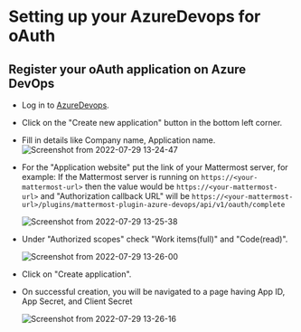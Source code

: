 # Setting up your AzureDevops for oAuth

## Register your oAuth application on Azure DevOps
  - Log in to [AzureDevops](https://app.vsaex.visualstudio.com).
  - Click on the "Create new application" button in the bottom left corner.
  - Fill in details like Company name, Application name.
    ![Screenshot from 2022-07-29 13-24-47](https://user-images.githubusercontent.com/100013900/181712515-89efdb18-0f51-4194-b954-c0edb4188423.png)
  - For the "Application website" put the link of your Mattermost server, for example: If the Mattermost server is running on `https://<your-mattermost-url>` then the value would be `https://<your-mattermost-url>` and "Authorization callback URL" will be `https://<your-mattermost-url>/plugins/mattermost-plugin-azure-devops/api/v1/oauth/complete`

    ![Screenshot from 2022-07-29 13-25-38](https://user-images.githubusercontent.com/100013900/181712472-d4faec27-a61c-4565-9e27-fc7156241b17.png)
  - Under "Authorized scopes" check "Work items(full)" and "Code(read)".

    ![Screenshot from 2022-07-29 13-26-00](https://user-images.githubusercontent.com/100013900/181712419-3251837c-ea66-47b9-8b5b-7ae950816f2d.png)
  - Click on "Create application".
  - On successful creation, you will be navigated to a page having App ID, App Secret, and Client Secret

    ![Screenshot from 2022-07-29 13-26-16](https://user-images.githubusercontent.com/100013900/181712321-e049ce0c-4b22-4c35-a60e-123d24fb0791.png)
